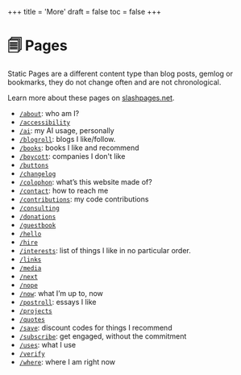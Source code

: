 +++
title = 'More'
draft = false
toc = false
+++

# 🗐 Pages

Static Pages are a different content type than blog posts, gemlog or bookmarks, they
do not change often and are not chronological.

Learn more about these pages on [slashpages.net](https://slashpages.net/).

- [`/about`](about.md): who am I?
- [`/accessibility`](accessibility.md)
- [`/ai`](ai.md): my AI usage, personally
- [`/blogroll`](blogroll.md): blogs I like/follow.
- [`/books`](books.md): books I like and recommend
- [`/boycott`](boycott.md): companies I don't like
- [`/buttons`](buttons.md)
- [`/changelog`](changelog.md)
- [`/colophon`](colophon.md): what’s this website made of?
- [`/contact`](contact.md): how to reach me
- [`/contributions`](contributions.md): my code contributions
- [`/consulting`](consulting.md)
- [`/donations`](donations.md)
- [`/guestbook`](guestbook.md)
- [`/hello`](hello.md)
- [`/hire`](hire.md)
- [`/interests`](interests.md): list of things I like in no particular order.
- [`/links`](links.md)
- [`/media`](media.md)
- [`/next`](next.md)
- [`/nope`](nope.md)
- [`/now`](now.md): what I’m up to, now
- [`/postroll`](postroll.md): essays I like
- [`/projects`](projects.md)
- [`/quotes`](quotes.md)
- [`/save`](save.md): discount codes for things I recommend
- [`/subscribe`](subscribe.md): get engaged, without the commitment
- [`/uses`](uses.md): what I use
- [`/verify`](verify.md)
- [`/where`](where.md): where I am right now
